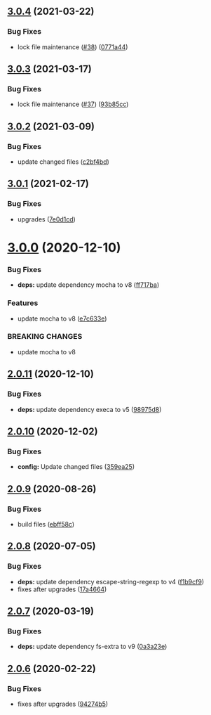 ## [3.0.4](https://github.com/dword-design/mocha-per-file/compare/v3.0.3...v3.0.4) (2021-03-22)


### Bug Fixes

* lock file maintenance ([#38](https://github.com/dword-design/mocha-per-file/issues/38)) ([0771a44](https://github.com/dword-design/mocha-per-file/commit/0771a441b21ab7eb1e8a236fd7af070fd2b71840))

## [3.0.3](https://github.com/dword-design/mocha-per-file/compare/v3.0.2...v3.0.3) (2021-03-17)


### Bug Fixes

* lock file maintenance ([#37](https://github.com/dword-design/mocha-per-file/issues/37)) ([93b85cc](https://github.com/dword-design/mocha-per-file/commit/93b85ccbf29f27e400f0b741c862be6086b15e25))

## [3.0.2](https://github.com/dword-design/mocha-per-file/compare/v3.0.1...v3.0.2) (2021-03-09)


### Bug Fixes

* update changed files ([c2bf4bd](https://github.com/dword-design/mocha-per-file/commit/c2bf4bdec1e6b5f07f3d59d42844655fa6b02c18))

## [3.0.1](https://github.com/dword-design/mocha-per-file/compare/v3.0.0...v3.0.1) (2021-02-17)


### Bug Fixes

* upgrades ([7e0d1cd](https://github.com/dword-design/mocha-per-file/commit/7e0d1cdbed5ba31eb8632e8cfea8e88062b34ff2))

# [3.0.0](https://github.com/dword-design/mocha-per-file/compare/v2.0.11...v3.0.0) (2020-12-10)


### Bug Fixes

* **deps:** update dependency mocha to v8 ([ff717ba](https://github.com/dword-design/mocha-per-file/commit/ff717baf15712b7da454606f2a5d02d9efc496a4))


### Features

* update mocha to v8 ([e7c633e](https://github.com/dword-design/mocha-per-file/commit/e7c633e8797aa5644303eb171b3ea5ce020c9e2b))


### BREAKING CHANGES

* update mocha to v8

## [2.0.11](https://github.com/dword-design/mocha-per-file/compare/v2.0.10...v2.0.11) (2020-12-10)


### Bug Fixes

* **deps:** update dependency execa to v5 ([98975d8](https://github.com/dword-design/mocha-per-file/commit/98975d84e3439bbc259b1da89fc2fffa4558bc1c))

## [2.0.10](https://github.com/dword-design/mocha-per-file/compare/v2.0.9...v2.0.10) (2020-12-02)


### Bug Fixes

* **config:** Update changed files ([359ea25](https://github.com/dword-design/mocha-per-file/commit/359ea25e564527bcfbe3159cd53ebcb7c55f8545))

## [2.0.9](https://github.com/dword-design/mocha-per-file/compare/v2.0.8...v2.0.9) (2020-08-26)


### Bug Fixes

* build files ([ebff58c](https://github.com/dword-design/mocha-per-file/commit/ebff58c602e024b7418582d56b760a346381d6b7))

## [2.0.8](https://github.com/dword-design/mocha-per-file/compare/v2.0.7...v2.0.8) (2020-07-05)


### Bug Fixes

* **deps:** update dependency escape-string-regexp to v4 ([f1b9cf9](https://github.com/dword-design/mocha-per-file/commit/f1b9cf9e34df61c04f2d5a9ea85964246dc363cc))
* fixes after upgrades ([17a4664](https://github.com/dword-design/mocha-per-file/commit/17a4664a99c2c02c9c2bf4bcc83c75d66aa52465))

## [2.0.7](https://github.com/dword-design/mocha-per-file/compare/v2.0.6...v2.0.7) (2020-03-19)


### Bug Fixes

* **deps:** update dependency fs-extra to v9 ([0a3a23e](https://github.com/dword-design/mocha-per-file/commit/0a3a23e796620667aff84974f83e35ce821fd8ec))

## [2.0.6](https://github.com/dword-design/mocha-per-file/compare/v2.0.5...v2.0.6) (2020-02-22)


### Bug Fixes

* fixes after upgrades ([94274b5](https://github.com/dword-design/mocha-per-file/commit/94274b5675f82633ddd22c24871d53910b5e6de5))
